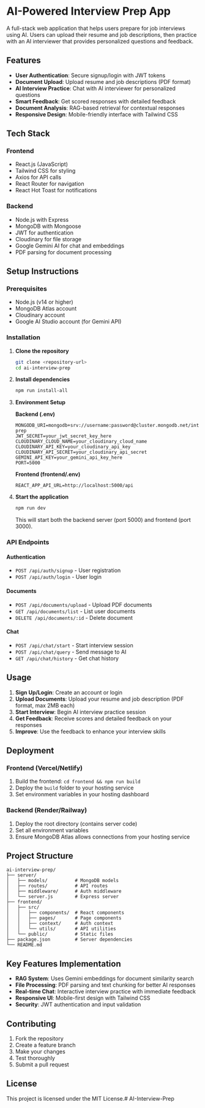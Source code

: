 # AI-Powered Interview Prep App

A full-stack web application that helps users prepare for job interviews using AI. Users can upload their resume and job descriptions, then practice with an AI interviewer that provides personalized questions and feedback.

## Features

- **User Authentication**: Secure signup/login with JWT tokens
- **Document Upload**: Upload resume and job descriptions (PDF format)
- **AI Interview Practice**: Chat with AI interviewer for personalized questions
- **Smart Feedback**: Get scored responses with detailed feedback
- **Document Analysis**: RAG-based retrieval for contextual responses
- **Responsive Design**: Mobile-friendly interface with Tailwind CSS

## Tech Stack

### Frontend
- React.js (JavaScript)
- Tailwind CSS for styling
- Axios for API calls
- React Router for navigation
- React Hot Toast for notifications

### Backend
- Node.js with Express
- MongoDB with Mongoose
- JWT for authentication
- Cloudinary for file storage
- Google Gemini AI for chat and embeddings
- PDF parsing for document processing

## Setup Instructions

### Prerequisites
- Node.js (v14 or higher)
- MongoDB Atlas account
- Cloudinary account
- Google AI Studio account (for Gemini API)

### Installation

1. **Clone the repository**
   ```bash
   git clone <repository-url>
   cd ai-interview-prep
   ```

2. **Install dependencies**
   ```bash
   npm run install-all
   ```

3. **Environment Setup**
   
   **Backend (.env)**
   ```env
   MONGODB_URI=mongodb+srv://username:password@cluster.mongodb.net/interview-prep
   JWT_SECRET=your_jwt_secret_key_here
   CLOUDINARY_CLOUD_NAME=your_cloudinary_cloud_name
   CLOUDINARY_API_KEY=your_cloudinary_api_key
   CLOUDINARY_API_SECRET=your_cloudinary_api_secret
   GEMINI_API_KEY=your_gemini_api_key_here
   PORT=5000
   ```

   **Frontend (frontend/.env)**
   ```env
   REACT_APP_API_URL=http://localhost:5000/api
   ```

4. **Start the application**
   ```bash
   npm run dev
   ```

   This will start both the backend server (port 5000) and frontend (port 3000).

### API Endpoints

#### Authentication
- `POST /api/auth/signup` - User registration
- `POST /api/auth/login` - User login

#### Documents
- `POST /api/documents/upload` - Upload PDF documents
- `GET /api/documents/list` - List user documents
- `DELETE /api/documents/:id` - Delete document

#### Chat
- `POST /api/chat/start` - Start interview session
- `POST /api/chat/query` - Send message to AI
- `GET /api/chat/history` - Get chat history

## Usage

1. **Sign Up/Login**: Create an account or login
2. **Upload Documents**: Upload your resume and job description (PDF format, max 2MB each)
3. **Start Interview**: Begin AI interview practice session
4. **Get Feedback**: Receive scores and detailed feedback on your responses
5. **Improve**: Use the feedback to enhance your interview skills

## Deployment

### Frontend (Vercel/Netlify)
1. Build the frontend: `cd frontend && npm run build`
2. Deploy the `build` folder to your hosting service
3. Set environment variables in your hosting dashboard

### Backend (Render/Railway)
1. Deploy the root directory (contains server code)
2. Set all environment variables
3. Ensure MongoDB Atlas allows connections from your hosting service

## Project Structure

```
ai-interview-prep/
├── server/
│   ├── models/          # MongoDB models
│   ├── routes/          # API routes
│   ├── middleware/      # Auth middleware
│   └── server.js        # Express server
├── frontend/
│   ├── src/
│   │   ├── components/  # React components
│   │   ├── pages/       # Page components
│   │   ├── context/     # Auth context
│   │   └── utils/       # API utilities
│   └── public/          # Static files
├── package.json         # Server dependencies
└── README.md
```

## Key Features Implementation

- **RAG System**: Uses Gemini embeddings for document similarity search
- **File Processing**: PDF parsing and text chunking for better AI responses
- **Real-time Chat**: Interactive interview practice with immediate feedback
- **Responsive UI**: Mobile-first design with Tailwind CSS
- **Security**: JWT authentication and input validation

## Contributing

1. Fork the repository
2. Create a feature branch
3. Make your changes
4. Test thoroughly
5. Submit a pull request

## License

This project is licensed under the MIT License.#   A I - I n t e r v i e w - P r e p  
 